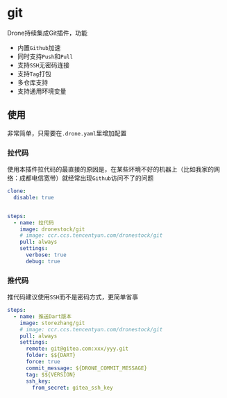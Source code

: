 # git

Drone持续集成Git插件，功能

- 内置`Github`加速
- 同时支持`Push`和`Pull`
- 支持`SSH`无密码连接
- 支持`Tag`打包
- 多仓库支持
- 支持通用环境变量

## 使用

非常简单，只需要在`.drone.yaml`里增加配置

### 拉代码

使用本插件拉代码的最直接的原因是，在某些环境不好的机器上（比如我家的网络：成都电信宽带）就经常出现`Github`访问不了的问题

```yaml
clone:
  disable: true


steps:
  - name: 拉代码
    image: dronestock/git
    # image: ccr.ccs.tencentyun.com/dronestock/git
    pull: always
    settings:
      verbose: true
      debug: true
```

### 推代码

推代码建议使用`SSH`而不是密码方式，更简单省事

```yaml
steps:
  - name: 推送Dart版本
    image: storezhang/git
    # image: ccr.ccs.tencentyun.com/dronestock/git
    pull: always
    settings:
      remote: git@gitea.com:xxx/yyy.git
      folder: $${DART}
      force: true
      commit_message: ${DRONE_COMMIT_MESSAGE}
      tag: $${VERSION}
      ssh_key:
        from_secret: gitea_ssh_key
```
